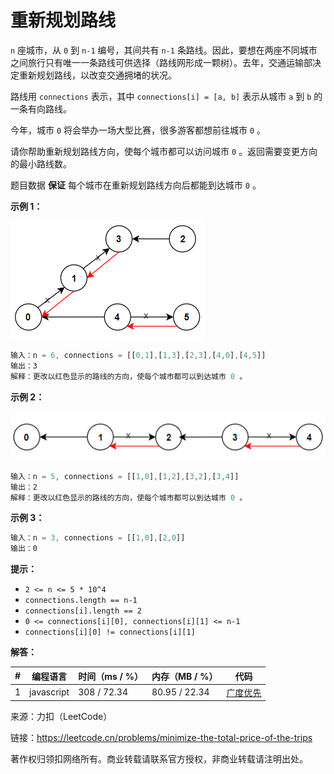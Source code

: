 # 重新规划路线

`n` 座城市，从 `0` 到 `n-1` 编号，其间共有 `n-1` 条路线。因此，要想在两座不同城市之间旅行只有唯一一条路线可供选择（路线网形成一颗树）。去年，交通运输部决定重新规划路线，以改变交通拥堵的状况。

路线用 `connections` 表示，其中 `connections[i] = [a, b]` 表示从城市 `a` 到 `b` 的一条有向路线。

今年，城市 `0` 将会举办一场大型比赛，很多游客都想前往城市 `0` 。

请你帮助重新规划路线方向，使每个城市都可以访问城市 `0` 。返回需要变更方向的最小路线数。

题目数据 **保证** 每个城市在重新规划路线方向后都能到达城市 `0` 。

**示例 1：**

![示例1](./eg1.png)

``` javascript
输入：n = 6, connections = [[0,1],[1,3],[2,3],[4,0],[4,5]]
输出：3
解释：更改以红色显示的路线的方向，使每个城市都可以到达城市 0 。
```

**示例 2：**

![示例2](./eg2.png)

``` javascript
输入：n = 5, connections = [[1,0],[1,2],[3,2],[3,4]]
输出：2
解释：更改以红色显示的路线的方向，使每个城市都可以到达城市 0 。
```

**示例 3：**

``` javascript
输入：n = 3, connections = [[1,0],[2,0]]
输出：0
```

**提示：**

- `2 <= n <= 5 * 10^4`
- `connections.length == n-1`
- `connections[i].length == 2`
- `0 <= connections[i][0], connections[i][1] <= n-1`
- `connections[i][0] != connections[i][1]`

**解答：**

**#**|**编程语言**|**时间（ms / %）**|**内存（MB / %）**|**代码**
--|--|--|--|--
1|javascript|308 / 72.34|80.95 / 22.34|[广度优先](./javascript/ac_v1.js)

来源：力扣（LeetCode）

链接：https://leetcode.cn/problems/minimize-the-total-price-of-the-trips

著作权归领扣网络所有。商业转载请联系官方授权，非商业转载请注明出处。
